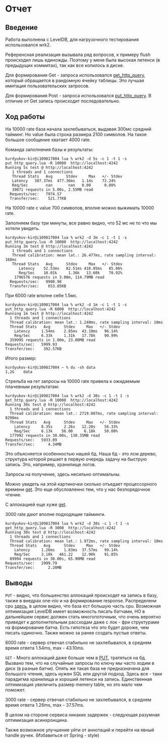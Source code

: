 # Отчет  

## Введение

Работа выполнена c LevelDB, для нагрузочного тестирования использовался wrk2.

Референсная реализация вызывала ряд вопросов, к примеру flush происходил лишь единожды.
Поэтому у меня была высокая летенси (в предыдущих коммитах), так как все копилось в диске.  

Для формирования Get - запроса использовался [get_http_query](../lua/get_http_query.lua), 
который обращается в рандомную ячейку таблицы. Это лучшая имитация пользовательских запросов.

Для формирования Post - запроса использовался [put_http_query](../lua/put_http_query.lua). 
В отличие от Get запись происходит последовательно. 

## Ход работы 


На 10000 rate база начала захлебываться, выдавая 300мс средний тайминг. 
Но value была строка размера 2100 символов.
На такое большое сообщение хватает 4000 rate.

Команда заполнения базы и результаты:
   
    kurdyukov-kir@i109817004 lua % wrk2 -d 5s -c 1 -t 1 -s put_http_query.lua -R 10000  http://localhost:4242
    Running 5s test @ http://localhost:4242
       1 threads and 1 connections
       Thread Stats   Avg      Stdev     Max   +/- Stdev
       Latency   307.37ms  477.36ms   1.14s    72.24%
       Req/Sec        nan       nan   0.00      0.00%
       39871 requests in 5.00s, 2.55MB read
      Requests/sec:   7974.57
      Transfer/sec:    521.77KB


На 10000 rate с value 700 символов, вполне можно выжимать 10000 rate. 

Заполняем базу три минуты, все равно видно, что 52 мс не то что мы хотели увидеть.

    kurdyukov-kir@i109817004 lua % wrk2 -d 3m -c 1 -t 1 -s put_http_query.lua -R 10000  http://localhost:4242
    Running 3m test @ http://localhost:4242
       1 threads and 1 connections
       Thread calibration: mean lat.: 26.477ms, rate sampling interval: 168ms
       Thread Stats   Avg      Stdev     Max   +/- Stdev
          Latency    52.53ms   82.51ms 418.05ms   85.06%
          Req/Sec    10.01k     1.36k   13.60k    70.92%
        1796576 requests in 3.00m, 114.79MB read
      Requests/sec:   9980.98
      Transfer/sec:    653.05KB

При 6000 rate вполне себе 1.5мс.

```
kurdyukov-kir@i109817004 lua % wrk2 -d 1m -c 1 -t 1 -s put_http_query.lua -R 6000  http://localhost:4242
Running 1m test @ http://localhost:4242
  1 threads and 1 connections
  Thread calibration: mean lat.: 1.240ms, rate sampling interval: 10ms
  Thread Stats   Avg      Stdev     Max   +/- Stdev
    Latency     1.54ms    2.85ms  43.10ms   96.14%
    Req/Sec     6.33k     1.31k   17.78k    90.99%
  359995 requests in 1.00m, 23.00MB read
Requests/sec:   5999.93
Transfer/sec:    392.57KB
```

Итого размер:

    kurdyukov-kir@i109817004 ~ % du -sh data
    1,2G	data

Стрельба на гет запросы на 10000 rate привела к ожидаемым плачевным результатам:

    kurdyukov-kir@i109817004 lua % wrk2 -d 30s -c 1 -t 1 -s get_http_query.lua -R 10000  http://localhost:4242
    Running 30s test @ http://localhost:4242
      1 threads and 1 connections
      Thread calibration: mean lat.: 2719.007ms, rate sampling interval: 8298ms
      Thread Stats   Avg      Stdev     Max   +/- Stdev
        Latency     8.35s     2.26s   12.20s    56.33%
        Req/Sec     6.13k    56.00     6.18k    50.00%
      177992 requests in 30.00s, 130.35MB read
    Requests/sec:   5933.09
    Transfer/sec:      4.34MB

Это объясняется особенностью нашей бд. Наша бд - это лсм дерево, 
структура которой решает в первую очередь задачу на быструю запись. Это, например, хранилище логов.

Запросы на получение, здесь несильно оптимальны. 

Можно увидеть на этой картиночки сколько отъедает процессорного времени [get](profiler/png/get_cpu.png).
Это еще обусловленно тем, что у нас безпорядочное чтение.

С аллокацией еще хуже [get](profiler/png/get_alloc.png).

3000 rate дают вполне подходящие тайминги. 

```
kurdyukov-kir@i109817004 lua % wrk2 -d 30s -c 1 -t 1 -s get_http_query.lua -R 3000  http://localhost:4242
Running 30s test @ http://localhost:4242
  1 threads and 1 connections
  Thread calibration: mean lat.: 1.972ms, rate sampling interval: 10ms
  Thread Stats   Avg      Stdev     Max   +/- Stdev
    Latency     1.26ms    1.83ms  37.57ms   99.14%
    Req/Sec     3.18k   461.22    12.90k    91.85%
  89994 requests in 30.00s, 65.90MB read
Requests/sec:   2999.79
Transfer/sec:      2.20MB
```

## Выводы

`PUT` - видно, что большенство аллокаций происходят на запись в базу, также в внедрах one-nio и на формирование response.
   Распределени сpu [здесь](profiler/png/put_cpu.png), в целом видно, что база ест большую часть cpu.
   Возможная оптимизация LevelDB имеет возможность писать батчами, НО в дальнейшем сервис должен стать многопоточным,
   что очень вероятно приведет к дополнительным рассходам даже с лок - фри структурами на формирование батча.
   Есть гипотеза что это будет дороже, чем писать одиночно. Также можно за ранее создать пустые ответы. 

   6000 rate - сервер отвечал стабильно не захлебывался, в среднем время ответа 1.54ms, max - 43.10ms. 

`GET` - Много аллокаций даже больше чем в [PUT](profiler/png/put_alloc.png), тратяться на бд. 
   Вызвано тем, что на случайные запросы по ключу
   мы часто ходим в диск (в разные батчи). Опять же такая база не предназначена для большого чтения, здесь нужен
   SQL или другой подход. Здесь все - таки парадигма хранилища и хороший летенси на запись.
   Единственная оптимизация увеличить размер memery table, но это мало чем поможет.

   3000 rate - сервер отвечал стабильно не захлебывался, в среднем время ответа 1.26ms, max - 37.57ms. 

В целом на стороне сервиса никаких задержек - следующая разумная оптимизация асинхронщина.

Также возможное улучшение уйти от аннотаций и перейти на явный handle ручек. (Избавиться от Spring - style)
 

